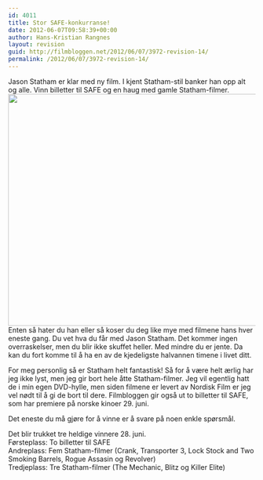 ```yaml
---
id: 4011
title: Stor SAFE-konkurranse!
date: 2012-06-07T09:58:39+00:00
author: Hans-Kristian Rangnes
layout: revision
guid: http://filmbloggen.net/2012/06/07/3972-revision-14/
permalink: /2012/06/07/3972-revision-14/
---
```

Jason Statham er klar med ny film. I kjent Statham-stil banker han opp alt og alle. Vinn billetter til SAFE og en haug med gamle Statham-filmer.  
<a href="http://filmbloggen.net/2012/06/06/stor-safe-konkurranse/jason-statham-safe/" rel="attachment wp-att-3973"><img class="alignnone size-full wp-image-3973" src="http://filmbloggen.net/wp-content/uploads//2012/06/jason-statham-safe.jpg" alt="" width="600" height="473" /></a>  
Enten så hater du han eller så koser du deg like mye med filmene hans hver eneste gang. Du vet hva du får med Jason Statham. Det kommer ingen overraskelser, men du blir ikke skuffet heller. Med mindre du er jente. Da kan du fort komme til å ha en av de kjedeligste halvannen timene i livet ditt.

For meg personlig så er Statham helt fantastisk! Så for å være helt ærlig har jeg ikke lyst, men jeg gir bort hele åtte Statham-filmer. Jeg vil egentlig hatt de i min egen DVD-hylle, men siden filmene er levert av Nordisk Film er jeg vel nødt til å gi de bort til dere. Filmbloggen gir også ut to billetter til SAFE, som har premiere på norske kinoer 29. juni.

Det eneste du må gjøre for å vinne er å svare på noen enkle spørsmål.

Det blir trukket tre heldige vinnere 28. juni.  
Førsteplass: To billetter til SAFE  
Andreplass: Fem Statham-filmer (Crank, Transporter 3, Lock Stock and Two Smoking Barrels, Rogue Assasin og Revolver)  
Tredjeplass: Tre Statham-filmer (The Mechanic, Blitz og Killer Elite)